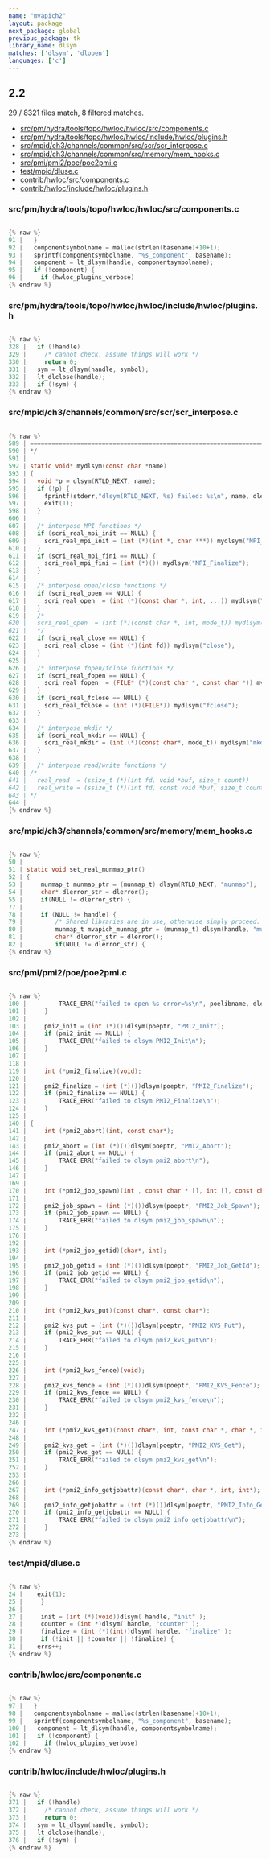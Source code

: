 ```yaml
---
name: "mvapich2"
layout: package
next_package: global
previous_package: tk
library_name: dlsym
matches: ['dlsym', 'dlopen']
languages: ['c']
---
```

## 2.2
29 / 8321 files match, 8 filtered matches.

 - [src/pm/hydra/tools/topo/hwloc/hwloc/src/components.c](#srcpmhydratoolstopohwlochwlocsrccomponentsc)
 - [src/pm/hydra/tools/topo/hwloc/hwloc/include/hwloc/plugins.h](#srcpmhydratoolstopohwlochwlocincludehwlocpluginsh)
 - [src/mpid/ch3/channels/common/src/scr/scr_interpose.c](#srcmpidch3channelscommonsrcscrscr_interposec)
 - [src/mpid/ch3/channels/common/src/memory/mem_hooks.c](#srcmpidch3channelscommonsrcmemorymem_hooksc)
 - [src/pmi/pmi2/poe/poe2pmi.c](#srcpmipmi2poepoe2pmic)
 - [test/mpid/dluse.c](#testmpiddlusec)
 - [contrib/hwloc/src/components.c](#contribhwlocsrccomponentsc)
 - [contrib/hwloc/include/hwloc/plugins.h](#contribhwlocincludehwlocpluginsh)

### src/pm/hydra/tools/topo/hwloc/hwloc/src/components.c

```c

{% raw %}
91 |   }
92 |   componentsymbolname = malloc(strlen(basename)+10+1);
93 |   sprintf(componentsymbolname, "%s_component", basename);
94 |   component = lt_dlsym(handle, componentsymbolname);
95 |   if (!component) {
96 |     if (hwloc_plugins_verbose)
{% endraw %}

```
### src/pm/hydra/tools/topo/hwloc/hwloc/include/hwloc/plugins.h

```c

{% raw %}
328 |   if (!handle)
329 |     /* cannot check, assume things will work */
330 |     return 0;
331 |   sym = lt_dlsym(handle, symbol);
332 |   lt_dlclose(handle);
333 |   if (!sym) {
{% endraw %}

```
### src/mpid/ch3/channels/common/src/scr/scr_interpose.c

```c

{% raw %}
589 | ==============================================================================
590 | */
591 | 
592 | static void* mydlsym(const char *name)
593 | {
594 |   void *p = dlsym(RTLD_NEXT, name);
595 |   if (!p) {
596 |     fprintf(stderr,"dlsym(RTLD_NEXT, %s) failed: %s\n", name, dlerror());
597 |     exit(1);
598 |   }
606 | 
607 |   /* interpose MPI functions */
608 |   if (scri_real_mpi_init == NULL) {
609 |     scri_real_mpi_init = (int (*)(int *, char ***)) mydlsym("MPI_Init");
610 |   }
611 |   if (scri_real_mpi_fini == NULL) {
612 |     scri_real_mpi_fini = (int (*)()) mydlsym("MPI_Finalize");
613 |   }
614 | 
615 |   /* interpose open/close functions */
616 |   if (scri_real_open == NULL) {
617 |     scri_real_open  = (int (*)(const char *, int, ...)) mydlsym("open");
618 |   }
619 |   /*
620 |   scri_real_open  = (int (*)(const char *, int, mode_t)) mydlsym("open");
621 |   */
622 |   if (scri_real_close == NULL) {
623 |     scri_real_close = (int (*)(int fd)) mydlsym("close");
624 |   }
625 | 
626 |   /* interpose fopen/fclose functions */
627 |   if (scri_real_fopen == NULL) {
628 |     scri_real_fopen  = (FILE* (*)(const char *, const char *)) mydlsym("fopen");
629 |   }
630 |   if (scri_real_fclose == NULL) {
631 |     scri_real_fclose = (int (*)(FILE*)) mydlsym("fclose");
632 |   }
633 | 
634 |   /* interpose mkdir */
635 |   if (scri_real_mkdir == NULL) {
636 |     scri_real_mkdir = (int (*)(const char*, mode_t)) mydlsym("mkdir");
637 |   }
638 | 
639 |   /* interpose read/write functions */
640 | /*
641 |   real_read  = (ssize_t (*)(int fd, void *buf, size_t count))       mydlsym("read");
642 |   real_write = (ssize_t (*)(int fd, const void *buf, size_t count)) mydlsym("write");
643 | */
644 | 
{% endraw %}

```
### src/mpid/ch3/channels/common/src/memory/mem_hooks.c

```c

{% raw %}
50 | 
51 | static void set_real_munmap_ptr()
52 | {
53 |     munmap_t munmap_ptr = (munmap_t) dlsym(RTLD_NEXT, "munmap");
54 |     char* dlerror_str = dlerror();
55 |     if(NULL != dlerror_str) {
77 | 
78 |     if (NULL != handle) {
79 |         /* Shared libraries are in use, otherwise simply proceed. */
80 |         munmap_t mvapich_munmap_ptr = (munmap_t) dlsym(handle, "munmap");
81 |         char* dlerror_str = dlerror();
82 |         if(NULL != dlerror_str) {
{% endraw %}

```
### src/pmi/pmi2/poe/poe2pmi.c

```c

{% raw %}
100 |         TRACE_ERR("failed to open %s error=%s\n", poelibname, dlerror());
101 |     }
102 | 
103 |     pmi2_init = (int (*)())dlsym(poeptr, "PMI2_Init");
104 |     if (pmi2_init == NULL) {
105 |         TRACE_ERR("failed to dlsym PMI2_Init\n");
106 |     }
107 | 
118 | 
119 |     int (*pmi2_finalize)(void);
120 | 
121 |     pmi2_finalize = (int (*)())dlsym(poeptr, "PMI2_Finalize");
122 |     if (pmi2_finalize == NULL) {
123 |         TRACE_ERR("failed to dlsym PMI2_Finalize\n");
124 |     }
125 | 
140 | {
141 |     int (*pmi2_abort)(int, const char*);
142 | 
143 |     pmi2_abort = (int (*)())dlsym(poeptr, "PMI2_Abort");
144 |     if (pmi2_abort == NULL) {
145 |         TRACE_ERR("failed to dlsym pmi2_abort\n");
146 |     }
147 | 
169 | 
170 |     int (*pmi2_job_spawn)(int , const char * [], int [], const char ** [],const int [],const int [],const struct MPID_Info *[],int ,const struct MPID_Info *[],char jobId[],int ,int []);
171 | 
172 |     pmi2_job_spawn = (int (*)())dlsym(poeptr, "PMI2_Job_Spawn");
173 |     if (pmi2_job_spawn == NULL) {
174 |         TRACE_ERR("failed to dlsym pmi2_job_spawn\n");
175 |     }
176 | 
192 | 
193 |     int (*pmi2_job_getid)(char*, int);
194 | 
195 |     pmi2_job_getid = (int (*)())dlsym(poeptr, "PMI2_Job_GetId");
196 |     if (pmi2_job_getid == NULL) {
197 |         TRACE_ERR("failed to dlsym pmi2_job_getid\n");
198 |     }
199 | 
209 | 
210 |     int (*pmi2_kvs_put)(const char*, const char*);
211 | 
212 |     pmi2_kvs_put = (int (*)())dlsym(poeptr, "PMI2_KVS_Put");
213 |     if (pmi2_kvs_put == NULL) {
214 |         TRACE_ERR("failed to dlsym pmi2_kvs_put\n");
215 |     }
216 | 
225 | 
226 |     int (*pmi2_kvs_fence)(void);
227 | 
228 |     pmi2_kvs_fence = (int (*)())dlsym(poeptr, "PMI2_KVS_Fence");
229 |     if (pmi2_kvs_fence == NULL) {
230 |         TRACE_ERR("failed to dlsym pmi2_kvs_fence\n");
231 |     }
232 | 
246 | 
247 |     int (*pmi2_kvs_get)(const char*, int, const char *, char *, int, int*);
248 | 
249 |     pmi2_kvs_get = (int (*)())dlsym(poeptr, "PMI2_KVS_Get");
250 |     if (pmi2_kvs_get == NULL) {
251 |         TRACE_ERR("failed to dlsym pmi2_kvs_get\n");
252 |     }
253 | 
266 | 
267 |     int (*pmi2_info_getjobattr)(const char*, char *, int, int*);
268 | 
269 |     pmi2_info_getjobattr = (int (*)())dlsym(poeptr, "PMI2_Info_GetJobAttr");
270 |     if (pmi2_info_getjobattr == NULL) {
271 |         TRACE_ERR("failed to dlsym pmi2_info_getjobattr\n");
272 |     }
273 | 
{% endraw %}

```
### test/mpid/dluse.c

```c

{% raw %}
24 | 	exit(1);
25 |     }
26 | 
27 |     init = (int (*)(void))dlsym( handle, "init" );
28 |     counter = (int *)dlsym( handle, "counter" );
29 |     finalize = (int (*)(int))dlsym( handle, "finalize" );
30 |     if (!init || !counter || !finalize) {
31 | 	errs++;
{% endraw %}

```
### contrib/hwloc/src/components.c

```c

{% raw %}
97 |   }
98 |   componentsymbolname = malloc(strlen(basename)+10+1);
99 |   sprintf(componentsymbolname, "%s_component", basename);
100 |   component = lt_dlsym(handle, componentsymbolname);
101 |   if (!component) {
102 |     if (hwloc_plugins_verbose)
{% endraw %}

```
### contrib/hwloc/include/hwloc/plugins.h

```c

{% raw %}
371 |   if (!handle)
372 |     /* cannot check, assume things will work */
373 |     return 0;
374 |   sym = lt_dlsym(handle, symbol);
375 |   lt_dlclose(handle);
376 |   if (!sym) {
{% endraw %}

```